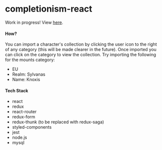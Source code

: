 # completionism-react

Work in progress! View [here](https://completionism.herokuapp.com/).

#### How?
You can import a character's collection by clicking the user icon to the right of any category (this will be made clearer in the future). Once imported you can click on the category to view the collection. Try importing the following for the mounts category: 
- EU
- Realm: Sylvanas
- Name: Knoxis

#### Tech Stack
- react
- redux
- react-router
- redux-form
- redux-thunk (to be replaced with redux-saga)
- styled-components
- jest
- node.js
- mysql
